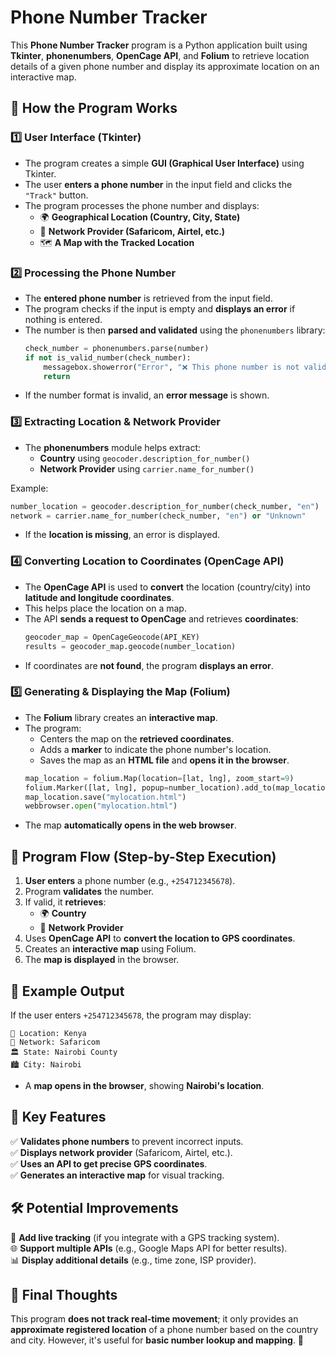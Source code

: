 # **Phone Number Tracker**

This **Phone Number Tracker** program is a Python application built using **Tkinter**, **phonenumbers**, **OpenCage API**, and **Folium** to retrieve location details of a given phone number and display its approximate location on an interactive map.

## **🔹 How the Program Works**

### **1️⃣ User Interface (Tkinter)**
- The program creates a simple **GUI (Graphical User Interface)** using Tkinter.
- The user **enters a phone number** in the input field and clicks the `"Track"` button.
- The program processes the phone number and displays:
  - 🌍 **Geographical Location (Country, City, State)**
  - 📶 **Network Provider (Safaricom, Airtel, etc.)**
  - 🗺️ **A Map with the Tracked Location**

### **2️⃣ Processing the Phone Number**
- The **entered phone number** is retrieved from the input field.
- The program checks if the input is empty and **displays an error** if nothing is entered.
- The number is then **parsed and validated** using the `phonenumbers` library:
  ```python
  check_number = phonenumbers.parse(number)
  if not is_valid_number(check_number):
      messagebox.showerror("Error", "❌ This phone number is not valid.")
      return
  ```
- If the number format is invalid, an **error message** is shown.

### **3️⃣ Extracting Location & Network Provider**
- The **phonenumbers** module helps extract:
  - **Country** using `geocoder.description_for_number()`
  - **Network Provider** using `carrier.name_for_number()`

Example:
```python
number_location = geocoder.description_for_number(check_number, "en")
network = carrier.name_for_number(check_number, "en") or "Unknown"
```
- If the **location is missing**, an error is displayed.

### **4️⃣ Converting Location to Coordinates (OpenCage API)**
- The **OpenCage API** is used to **convert** the location (country/city) into **latitude and longitude coordinates**.
- This helps place the location on a map.
- The API **sends a request to OpenCage** and retrieves **coordinates**:
  ```python
  geocoder_map = OpenCageGeocode(API_KEY)
  results = geocoder_map.geocode(number_location)
  ```
- If coordinates are **not found**, the program **displays an error**.

### **5️⃣ Generating & Displaying the Map (Folium)**
- The **Folium** library creates an **interactive map**.
- The program:
  - Centers the map on the **retrieved coordinates**.
  - Adds a **marker** to indicate the phone number's location.
  - Saves the map as an **HTML file** and **opens it in the browser**.
  ```python
  map_location = folium.Map(location=[lat, lng], zoom_start=9)
  folium.Marker([lat, lng], popup=number_location).add_to(map_location)
  map_location.save("mylocation.html")
  webbrowser.open("mylocation.html")
  ```
- The map **automatically opens in the web browser**.

## **🔹 Program Flow (Step-by-Step Execution)**
1. **User enters** a phone number (e.g., `+254712345678`).
2. Program **validates** the number.
3. If valid, it **retrieves**:
   - 🌍 **Country**
   - 📶 **Network Provider**
4. Uses **OpenCage API** to **convert the location to GPS coordinates**.
5. Creates an **interactive map** using Folium.
6. The **map is displayed** in the browser.

## **🔹 Example Output**
If the user enters `+254712345678`, the program may display:
```
📍 Location: Kenya
📶 Network: Safaricom
🏛️ State: Nairobi County
🏙️ City: Nairobi
```
- A **map opens in the browser**, showing **Nairobi's location**.

## **🔹 Key Features**
✅ **Validates phone numbers** to prevent incorrect inputs.  
✅ **Displays network provider** (Safaricom, Airtel, etc.).  
✅ **Uses an API to get precise GPS coordinates**.  
✅ **Generates an interactive map** for visual tracking.  

## **🛠️ Potential Improvements**
🚀 **Add live tracking** (if you integrate with a GPS tracking system).  
🌐 **Support multiple APIs** (e.g., Google Maps API for better results).  
📊 **Display additional details** (e.g., time zone, ISP provider).  

## **🔹 Final Thoughts**
This program **does not track real-time movement**; it only provides an **approximate registered location** of a phone number based on the country and city. However, it's useful for **basic number lookup and mapping**. 🚀

